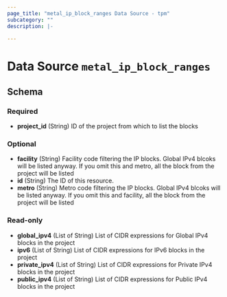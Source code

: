 ```yaml
---
page_title: "metal_ip_block_ranges Data Source - tpm"
subcategory: ""
description: |-
  
---
```


# Data Source `metal_ip_block_ranges`





## Schema

### Required

- **project_id** (String) ID of the project from which to list the blocks

### Optional

- **facility** (String) Facility code filtering the IP blocks. Global IPv4 blcoks will be listed anyway. If you omit this and metro, all the block from the project will be listed
- **id** (String) The ID of this resource.
- **metro** (String) Metro code filtering the IP blocks. Global IPv4 blcoks will be listed anyway. If you omit this and facility, all the block from the project will be listed

### Read-only

- **global_ipv4** (List of String) List of CIDR expressions for Global IPv4 blocks in the project
- **ipv6** (List of String) List of CIDR expressions for IPv6 blocks in the project
- **private_ipv4** (List of String) List of CIDR expressions for Private IPv4 blocks in the project
- **public_ipv4** (List of String) List of CIDR expressions for Public IPv4 blocks in the project


